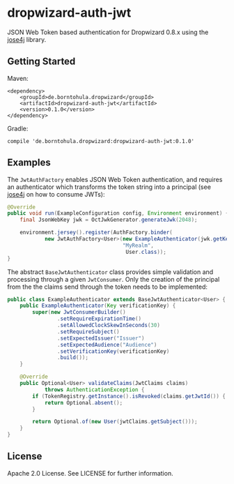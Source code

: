 # dropwizard-auth-jwt

JSON Web Token based authentication for Dropwizard 0.8.x using the [jose4j](https://bitbucket.org/b_c/jose4j) library.


## Getting Started

Maven:

    <dependency>
        <groupId>de.borntohula.dropwizard</groupId>
        <artifactId>dropwizard-auth-jwt</artifactId>
        <version>0.1.0</version>
    </dependency>

Gradle:

    compile 'de.borntohula.dropwizard:dropwizard-auth-jwt:0.1.0'

## Examples

The `JwtAuthFactory` enables JSON Web Token authentication, and requires
an authenticator which transforms the token string into a principal
(see [jose4j](https://bitbucket.org/b_c/jose4j) on how to consume JWTs):

```java
@Override
public void run(ExampleConfiguration config, Environment environment) {
    final JsonWebKey jwk = OctJwkGenerator.generateJwk(2048);

    environment.jersey().register(AuthFactory.binder(
            new JwtAuthFactory<User>(new ExampleAuthenticator(jwk.getKey()),
                                     "MyRealm",
                                      User.class));
}
```

The abstract `BaseJwtAuthenticator` class provides simple validation and
processing through a given `JwtConsumer`. Only the creation
of the principal from the the claims send through the token needs
to be implemented:

```java
public class ExampleAuthenticator extends BaseJwtAuthenticator<User> {
    public ExampleAuthenticator(Key verificationKey) {
        super(new JwtConsumerBuilder()
                .setRequireExpirationTime()
                .setAllowedClockSkewInSeconds(30)
                .setRequireSubject()
                .setExpectedIssuer("Issuer")
                .setExpectedAudience("Audience")
                .setVerificationKey(verificationKey)
                .build());
    }

    @Override
    public Optional<User> validateClaims(JwtClaims claims)
            throws AuthenticationException {
        if (TokenRegistry.getInstance().isRevoked(claims.getJwtId()) {
            return Optional.absent();
        }

        return Optional.of(new User(jwtClaims.getSubject()));
    }
}
```

## License

Apache 2.0 License. See LICENSE for further information.
